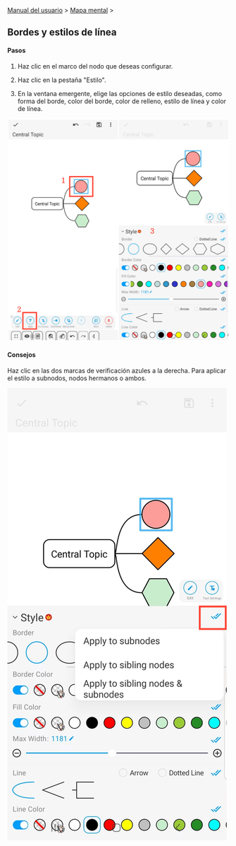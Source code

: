 [Manual del usuario](/dragonnest/drawnote/manual/es) > [Mapa mental](/dragonnest/drawnote/manual/es/mind_mapping) >

Bordes y estilos de línea
---
#### Pasos

1. Haz clic en el marco del nodo que deseas configurar.

2. Haz clic en la pestaña "Estilo".

3. En la ventana emergente, elige las opciones de estilo deseadas, como forma del borde, color del borde, color de relleno, estilo de línea y color de línea.

![Bordes y estilos de línea](imgs/border_and_line_style.png)

#### Consejos
Haz clic en las dos marcas de verificación azules a la derecha. Para aplicar el estilo a subnodos, nodos hermanos o ambos.

![Bordes y estilos de línea](imgs/border_and_line_style1.png)